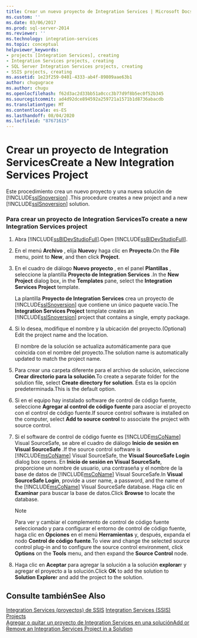 ```yaml
---
title: Crear un nuevo proyecto de Integration Services | Microsoft Docs
ms.custom: ''
ms.date: 03/06/2017
ms.prod: sql-server-2014
ms.reviewer: ''
ms.technology: integration-services
ms.topic: conceptual
helpviewer_keywords:
- projects [Integration Services], creating
- Integration Services projects, creating
- SQL Server Integration Services projects, creating
- SSIS projects, creating
ms.assetid: 1e23f259-0401-4333-ab4f-89809aae63b1
author: chugugrace
ms.author: chugu
ms.openlocfilehash: f62d3ac2d33bb51a0ccc3b77d9f8b5ec0f52b345
ms.sourcegitcommit: ad4d92dce894592a259721a1571b1d8736abacdb
ms.translationtype: MT
ms.contentlocale: es-ES
ms.lasthandoff: 08/04/2020
ms.locfileid: "87671615"
---
```

# <a name="create-a-new-integration-services-project"></a><span data-ttu-id="423c0-102">Crear un proyecto de Integration Services</span><span class="sxs-lookup"><span data-stu-id="423c0-102">Create a New Integration Services Project</span></span>
  <span data-ttu-id="423c0-103">Este procedimiento crea un nuevo proyecto y una nueva solución de [!INCLUDE[ssISnoversion](../includes/ssisnoversion-md.md)] .</span><span class="sxs-lookup"><span data-stu-id="423c0-103">This procedure creates a new project and a new [!INCLUDE[ssISnoversion](../includes/ssisnoversion-md.md)] solution.</span></span>  
  
### <a name="to-create-a-new-integration-services-project"></a><span data-ttu-id="423c0-104">Para crear un proyecto de Integration Services</span><span class="sxs-lookup"><span data-stu-id="423c0-104">To create a new Integration Services project</span></span>  
  
1.  <span data-ttu-id="423c0-105">Abra [!INCLUDE[ssBIDevStudioFull](../includes/ssbidevstudiofull-md.md)].</span><span class="sxs-lookup"><span data-stu-id="423c0-105">Open [!INCLUDE[ssBIDevStudioFull](../includes/ssbidevstudiofull-md.md)].</span></span>  
  
2.  <span data-ttu-id="423c0-106">En el menú **Archivo** , elija **Nuevo**y haga clic en **Proyecto**.</span><span class="sxs-lookup"><span data-stu-id="423c0-106">On the **File** menu, point to **New**, and then click **Project**.</span></span>  
  
3.  <span data-ttu-id="423c0-107">En el cuadro de diálogo **Nuevo proyecto** , en el panel **Plantillas** , seleccione la plantilla **Proyecto de Integration Services** .</span><span class="sxs-lookup"><span data-stu-id="423c0-107">In the **New Project** dialog box, in the **Templates** pane, select the **Integration Services Project** template.</span></span>  
  
     <span data-ttu-id="423c0-108">La plantilla **Proyecto de Integration Services** crea un proyecto de [!INCLUDE[ssISnoversion](../includes/ssisnoversion-md.md)] que contiene un único paquete vacío.</span><span class="sxs-lookup"><span data-stu-id="423c0-108">The **Integration Services Project** template creates an [!INCLUDE[ssISnoversion](../includes/ssisnoversion-md.md)] project that contains a single, empty package.</span></span>  
  
4.  <span data-ttu-id="423c0-109">Si lo desea, modifique el nombre y la ubicación del proyecto.</span><span class="sxs-lookup"><span data-stu-id="423c0-109">(Optional) Edit the project name and the location.</span></span>  
  
     <span data-ttu-id="423c0-110">El nombre de la solución se actualiza automáticamente para que coincida con el nombre del proyecto.</span><span class="sxs-lookup"><span data-stu-id="423c0-110">The solution name is automatically updated to match the project name.</span></span>  
  
5.  <span data-ttu-id="423c0-111">Para crear una carpeta diferente para el archivo de solución, seleccione **Crear directorio para la solución**.</span><span class="sxs-lookup"><span data-stu-id="423c0-111">To create a separate folder for the solution file, select **Create directory for solution**.</span></span> <span data-ttu-id="423c0-112">Ésta es la opción predeterminada.</span><span class="sxs-lookup"><span data-stu-id="423c0-112">This is the default option.</span></span>  
  
6.  <span data-ttu-id="423c0-113">Si en el equipo hay instalado software de control de código fuente, seleccione **Agregar al control de código fuente**  para asociar el proyecto con el control de código fuente.</span><span class="sxs-lookup"><span data-stu-id="423c0-113">If source control software is installed on the computer, select **Add to source control**  to associate the project with source control.</span></span>  
  
7.  <span data-ttu-id="423c0-114">Si el software de control de código fuente es [!INCLUDE[msCoName](../includes/msconame-md.md)] Visual SourceSafe, se abre el cuadro de diálogo **Inicio de sesión en Visual SourceSafe** .</span><span class="sxs-lookup"><span data-stu-id="423c0-114">If the source control software is [!INCLUDE[msCoName](../includes/msconame-md.md)] Visual SourceSafe, the **Visual SourceSafe Login** dialog box opens.</span></span> <span data-ttu-id="423c0-115">En **Inicio de sesión en Visual SourceSafe**, proporcione un nombre de usuario, una contraseña y el nombre de la base de datos de [!INCLUDE[msCoName](../includes/msconame-md.md)] Visual SourceSafe.</span><span class="sxs-lookup"><span data-stu-id="423c0-115">In **Visual SourceSafe Login**, provide a user name, a password, and the name of the [!INCLUDE[msCoName](../includes/msconame-md.md)] Visual SourceSafe database.</span></span> <span data-ttu-id="423c0-116">Haga clic en **Examinar** para buscar la base de datos.</span><span class="sxs-lookup"><span data-stu-id="423c0-116">Click **Browse** to locate the database.</span></span>  
  
    > [!NOTE]  
    >  <span data-ttu-id="423c0-117">Para ver y cambiar el complemento de control de código fuente seleccionado y para configurar el entorno de control de código fuente, haga clic en **Opciones** en el menú **Herramientas** y, después, expanda el nodo **Control de código fuente**.</span><span class="sxs-lookup"><span data-stu-id="423c0-117">To view and change the selected source control plug-in and to configure the source control environment, click **Options** on the **Tools** menu, and then expand the **Source Control** node.</span></span>  
  
8.  <span data-ttu-id="423c0-118">Haga clic en **Aceptar** para agregar la solución a la solución **explorar**r y agregar el proyecto a la solución.</span><span class="sxs-lookup"><span data-stu-id="423c0-118">Click **OK** to add the solution to **Solution Explore**r and add the project to the solution.</span></span>  
  
## <a name="see-also"></a><span data-ttu-id="423c0-119">Consulte también</span><span class="sxs-lookup"><span data-stu-id="423c0-119">See Also</span></span>  
 <span data-ttu-id="423c0-120">[Integration Services &#40;proyectos&#41; de SSIS](integration-services-ssis-projects-and-solutions.md) </span><span class="sxs-lookup"><span data-stu-id="423c0-120">[Integration Services &#40;SSIS&#41; Projects](integration-services-ssis-projects-and-solutions.md) </span></span>  
 [<span data-ttu-id="423c0-121">Agregar o quitar un proyecto de Integration Services en una solución</span><span class="sxs-lookup"><span data-stu-id="423c0-121">Add or Remove an Integration Services Project in a Solution</span></span>](../../2014/integration-services/add-or-remove-an-integration-services-project-in-a-solution.md)  
  
  
